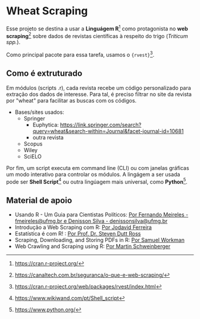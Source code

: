 # Wheat Scraping

Esse projeto se destina a usar a **Linguágem R**[^1] como protagonista no **web scraping**[^2] sobre dados de revistas científicas à respeito do trigo (*Triticum spp.*).

[^1]: https://cran.r-project.org/
[^2]: https://canaltech.com.br/seguranca/o-que-e-web-scraping/

Como principal pacote para essa tarefa, usamos o `{rvest}`[^3]. 

[^3]: https://cran.r-project.org/web/packages/rvest/index.html

## Como é extruturado

Em módulos (scripts .r), cada revista recebe um código personalizado para extração dos dados de interesse. Para tal, é preciso filtrar no site da revista por "wheat" para facilitar as buscas com os códigos.

* Bases/sites usados:
	+ Springer 
		- Euphytica: <https://link.springer.com/search?query=wheat&search-within=Journal&facet-journal-id=10681>
		- outra revista
	+ Scopus
	+ Wiley
	+ SciELO

Por fim, um script executa em command line (CLI) ou com janelas gráficas um modo interativo para controlar os módulos. A lingágem a ser usada pode ser **Shell Script**[^4] ou outra lingúagem mais universal, como **Python**[^5].

[^4]: https://www.wikiwand.com/pt/Shell_script
[^5]: https://www.python.org/

## Material de apoio

* Usando R - Um Guia para Cientistas Políticos: [Por Fernando Meireles - fmeireles@ufmg.br e Denisson Silva - denissonsilva@ufmg.br](https://electionsbr.com/livro/bases.html)  
* Introdução a Web Scraping com R: [Por Jodavid Ferreira ](https://estatidados.com.br/introducao-a-web-scraping-com-r/)  
* Estatística é com R! : [Por Prof. Dr. Steven Dutt Ross](http://www.estatisticacomr.uff.br/?p=869)  
* Scraping, Downloading, and Storing PDFs in R: [Por Samuel Workman](https://towardsdatascience.com/scraping-downloading-and-storing-pdfs-in-r-367a0a6d9199)  
* Web Crawling and Scraping using R: [Por Martin Schweinberger](https://slcladal.github.io/webcrawling.html)  
